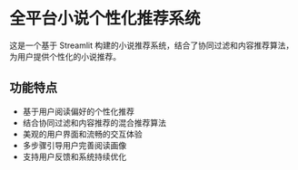 # 全平台小说个性化推荐系统

这是一个基于 Streamlit 构建的小说推荐系统，结合了协同过滤和内容推荐算法，为用户提供个性化的小说推荐。

## 功能特点

- 基于用户阅读偏好的个性化推荐
- 结合协同过滤和内容推荐的混合推荐算法
- 美观的用户界面和流畅的交互体验
- 多步骤引导用户完善阅读画像
- 支持用户反馈和系统持续优化
